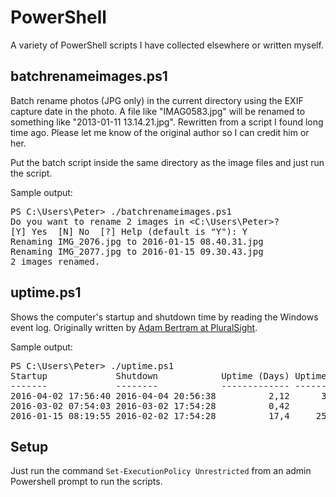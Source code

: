 # PowerShell
A variety of PowerShell scripts I have collected elsewhere or written myself. 

## batchrenameimages.ps1
Batch rename photos (JPG only) in the current directory using the EXIF capture date in the photo. A file like "IMAG0583.jpg" will be renamed to something like "2013-01-11 13.14.21.jpg". Rewritten from a script I found long time ago. Please let me know of the original author so I can credit him or her.

Put the batch script inside the same directory as the image files and just run the script.

Sample output:
<pre>PS C:\Users\Peter> ./batchrenameimages.ps1
Do you want to rename 2 images in &lt;C:\Users\Peter&gt;?
[Y] Yes  [N] No  [?] Help (default is "Y"): Y
Renaming IMG_2076.jpg to 2016-01-15 08.40.31.jpg
Renaming IMG_2077.jpg to 2016-01-15 09.30.43.jpg
2 images renamed.</pre>

## uptime.ps1
Shows the computer's startup and shutdown time by reading the Windows event log. Originally written by <a href="https://www.pluralsight.com/blog/data-professional/why-metrics-matter-and-how-powershell-can-help">Adam Bertram at PluralSight</a>.

Sample output:
<pre>
PS C:\Users\Peter> ./uptime.ps1
Startup             Shutdown            Uptime (Days) Uptime (Min)
-------             --------            ------------- ------------
2016-04-02 17:56:40 2016-04-04 20:56:38          2,12      3059,96
2016-03-02 07:54:03 2016-03-02 17:54:28          0,42       600,43
2016-01-15 08:19:55 2016-02-02 17:54:28          17,4     25054,56</pre>

## Setup
Just run the command <code>Set-ExecutionPolicy Unrestricted</code> from an admin Powershell prompt to run the scripts.
